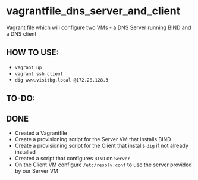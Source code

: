 # vagrantfile_dns_server_and_client
Vagrant file which will configure two VMs - a DNS Server running BIND and a DNS client

## HOW TO USE:

- `vagrant up`
- `vagrant ssh client`
- `dig www.visitbg.local @172.28.128.3`

## TO-DO: 


## DONE

- Created a Vagrantfile
- Create a provisioning script for the Server VM that installs BIND
- Create a provisioning script for the Client that installs ```dig``` if not already installed
- Created a script that configures ```BIND``` on ```Server```
- On the Client VM configure ```/etc/resolv.conf``` to use the server provided by our Server VM 
